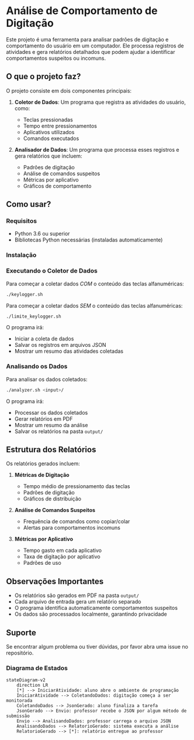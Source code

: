 # Análise de Comportamento de Digitação

Este projeto é uma ferramenta para analisar padrões de digitação e comportamento do usuário em um computador. Ele processa registros de atividades e gera relatórios detalhados que podem ajudar a identificar comportamentos suspeitos ou incomuns.

## O que o projeto faz?

O projeto consiste em dois componentes principais:

1. **Coletor de Dados**: Um programa que registra as atividades do usuário, como:
   - Teclas pressionadas
   - Tempo entre pressionamentos
   - Aplicativos utilizados
   - Comandos executados

2. **Analisador de Dados**: Um programa que processa esses registros e gera relatórios que incluem:
   - Padrões de digitação
   - Análise de comandos suspeitos
   - Métricas por aplicativo
   - Gráficos de comportamento

## Como usar?

### Requisitos
- Python 3.6 ou superior
- Bibliotecas Python necessárias (instaladas automaticamente)

### Instalação

### Executando o Coletor de Dados

Para começar a coletar dados *COM* o conteúdo das teclas alfanuméricas:
```bash
./keylogger.sh 
```

Para começar a coletar dados *SEM* o conteúdo das teclas alfanuméricas:
```bash
./limite_keylogger.sh 
```

O programa irá:
- Iniciar a coleta de dados
- Salvar os registros em arquivos JSON
- Mostrar um resumo das atividades coletadas

### Analisando os Dados

Para analisar os dados coletados:
```bash
./analyzer.sh <input>/
```

O programa irá:
- Processar os dados coletados
- Gerar relatórios em PDF
- Mostrar um resumo da análise
- Salvar os relatórios na pasta `output/`

## Estrutura dos Relatórios

Os relatórios gerados incluem:

1. **Métricas de Digitação**
   - Tempo médio de pressionamento das teclas
   - Padrões de digitação
   - Gráficos de distribuição

2. **Análise de Comandos Suspeitos**
   - Frequência de comandos como copiar/colar
   - Alertas para comportamentos incomuns

3. **Métricas por Aplicativo**
   - Tempo gasto em cada aplicativo
   - Taxa de digitação por aplicativo
   - Padrões de uso

## Observações Importantes

- Os relatórios são gerados em PDF na pasta `output/`
- Cada arquivo de entrada gera um relatório separado
- O programa identifica automaticamente comportamentos suspeitos
- Os dados são processados localmente, garantindo privacidade

## Suporte

Se encontrar algum problema ou tiver dúvidas, por favor abra uma issue no repositório.

### Diagrama de Estados

```mermaid
stateDiagram-v2
    direction LR
    [*] --> IniciarAtividade: aluno abre o ambiente de programação
    IniciarAtividade --> ColetandoDados: digitação começa a ser monitorada
    ColetandoDados --> JsonGerado: aluno finaliza a tarefa
    JsonGerado --> Envio: professor recebe o JSON por algum método de submissão
    Envio --> AnalisandoDados: professor carrega o arquivo JSON
    AnalisandoDados --> RelatorioGerado: sistema executa a análise
    RelatorioGerado --> [*]: relatório entregue ao professor
